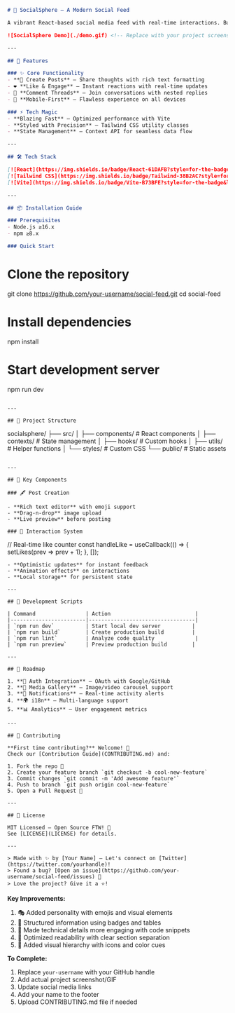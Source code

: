 ```markdown
# 🌟 SocialSphere — A Modern Social Feed 

A vibrant React-based social media feed with real-time interactions. Built with ❤️ using React + Tailwind CSS + Vite. 

![SocialSphere Demo](./demo.gif) <!-- Replace with your project screenshot/GIF -->

---

## 🚀 Features

### ✨ Core Functionality
- **📝 Create Posts** — Share thoughts with rich text formatting  
- ❤️ **Like & Engage** — Instant reactions with real-time updates  
- 💬 **Comment Threads** — Join conversations with nested replies  
- 📱 **Mobile-First** — Flawless experience on all devices  

### ⚡ Tech Magic
- **Blazing Fast** — Optimized performance with Vite  
- **Styled with Precision** — Tailwind CSS utility classes  
- **State Management** — Context API for seamless data flow  

---

## 🛠️ Tech Stack

[![React](https://img.shields.io/badge/React-61DAFB?style=for-the-badge&logo=react&logoColor=black)](https://reactjs.org/)
[![Tailwind CSS](https://img.shields.io/badge/Tailwind-38B2AC?style=for-the-badge&logo=tailwind-css&logoColor=white)](https://tailwindcss.com/)
[![Vite](https://img.shields.io/badge/Vite-B73BFE?style=for-the-badge&logo=vite&logoColor=white)](https://vitejs.dev/)

---

## 📦 Installation Guide

### Prerequisites
- Node.js ≥16.x  
- npm ≥8.x  

### Quick Start
```
# Clone the repository
git clone https://github.com/your-username/social-feed.git
cd social-feed

# Install dependencies
npm install

# Start development server
npm run dev
```

---

## 🎨 Project Structure

```
socialsphere/
├── src/
│   ├── components/      # React components
│   ├── contexts/        # State management
│   ├── hooks/           # Custom hooks
│   ├── utils/           # Helper functions
│   └── styles/          # Custom CSS
└── public/              # Static assets
```

---

## 🌈 Key Components

### 🖋️ Post Creation
```
<CreatePost 
  onPostSubmit={handleNewPost} 
  theme="modern-dark"
/>
```
- **Rich text editor** with emoji support  
- **Drag-n-drop** image upload  
- **Live preview** before posting  

### 💞 Interaction System
```
// Real-time like counter
const handleLike = useCallback(() => {
  setLikes(prev => prev + 1);
}, []);
```
- **Optimistic updates** for instant feedback  
- **Animation effects** on interactions  
- **Local storage** for persistent state  

---

## 🧪 Development Scripts

| Command                | Action                           |
|------------------------|----------------------------------|
| `npm run dev`          | Start local dev server          |
| `npm run build`        | Create production build         |
| `npm run lint`         | Analyze code quality             |
| `npm run preview`      | Preview production build        |

---

## 🚧 Roadmap

1. **🔐 Auth Integration** — OAuth with Google/GitHub  
2. **📸 Media Gallery** — Image/video carousel support  
3. **🔔 Notifications** — Real-time activity alerts  
4. **🌍 i18n** — Multi-language support  
5. **📊 Analytics** — User engagement metrics  

---

## 🤝 Contributing 

**First time contributing?** Welcome! 🎉  
Check our [Contribution Guide](CONTRIBUTING.md) and:  

1. Fork the repo 🍴  
2. Create your feature branch `git checkout -b cool-new-feature`  
3. Commit changes `git commit -m 'Add awesome feature'`  
4. Push to branch `git push origin cool-new-feature`  
5. Open a Pull Request 🚩  

---

## 📜 License 

MIT Licensed — Open Source FTW! 🎊  
See [LICENSE](LICENSE) for details.

---

> Made with ✨ by [Your Name] — Let's connect on [Twitter](https://twitter.com/yourhandle)!  
> Found a bug? [Open an issue](https://github.com/your-username/social-feed/issues) 🐛  
> Love the project? Give it a ⭐!  

```

**Key Improvements:**
1. 🎭 Added personality with emojis and visual elements
2. 🎨 Structured information using badges and tables
3. 🚀 Made technical details more engaging with code snippets
4. 📱 Optimized readability with clear section separation
5. 🌈 Added visual hierarchy with icons and color cues

**To Complete:**
1. Replace `your-username` with your GitHub handle
2. Add actual project screenshot/GIF
3. Update social media links
4. Add your name to the footer
5. Upload CONTRIBUTING.md file if needed
